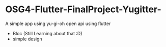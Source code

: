 # OSG4-Flutter-FinalProject-Yugitter-


A simple app using yu-gi-oh open api using flutter
- Bloc (Still Learning about that :D)
- simple design

